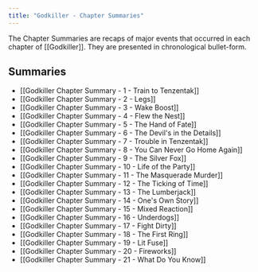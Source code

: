 ```yaml
---
title: "Godkiller - Chapter Summaries"
---
```

The Chapter Summaries are recaps of major events that occurred in each chapter of [[Godkiller]]. They are presented in chronological bullet-form.
## Summaries
- [[Godkiller Chapter Summary - 1 - Train to Tenzentak]]
- [[Godkiller Chapter Summary - 2 - Legs]]
- [[Godkiller Chapter Summary - 3 - Wake Boost]]
- [[Godkiller Chapter Summary - 4 - Flew the Nest]]
- [[Godkiller Chapter Summary - 5 - The Hand of Fate]]
- [[Godkiller Chapter Summary - 6 - The Devil's in the Details]]
- [[Godkiller Chapter Summary - 7 - Trouble in Tenzentak]]
- [[Godkiller Chapter Summary - 8 - You Can Never Go Home Again]]
- [[Godkiller Chapter Summary - 9 - The Silver Fox]]
- [[Godkiller Chapter Summary - 10 - Life of the Party]]
- [[Godkiller Chapter Summary - 11 - The Masquerade Murder]]
- [[Godkiller Chapter Summary - 12 - The Ticking of Time]]
- [[Godkiller Chapter Summary - 13 - The Lumberjack]]
- [[Godkiller Chapter Summary - 14 - One's Own Story]]
- [[Godkiller Chapter Summary - 15 - Mixed Reaction]]
- [[Godkiller Chapter Summary - 16 - Underdogs]]
- [[Godkiller Chapter Summary - 17 - Fight Dirty]]
- [[Godkiller Chapter Summary - 18 - The First Ring]]
- [[Godkiller Chapter Summary - 19 - Lit Fuse]]
- [[Godkiller Chapter Summary - 20 - Fireworks]]
- [[Godkiller Chapter Summary - 21 - What Do You Know]]